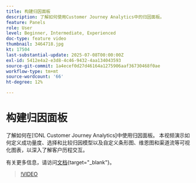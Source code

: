 ```yaml
---
title: 构建归因面板
description: 了解如何使用Customer Journey Analytics中的归因面板。
feature: Panels
role: User
level: Beginner, Intermediate, Experienced
doc-type: feature video
thumbnail: 3464718.jpg
kt: 17504
last-substantial-update: 2025-07-08T00:00:00Z
exl-id: 5412e4a2-e3d8-4c46-9432-4aa134043593
source-git-commit: 1a4ecef0d27d46164a1275906aaf36730468f0ae
workflow-type: tm+mt
source-wordcount: '66'
ht-degree: 12%

---
```


# 构建归因面板

了解如何在[!DNL Customer Journey Analytics]中使用归因面板。 本视频演示如何定义成功量度、选择和比较归因模型以及自定义条形图、维恩图和渠道流等可视化图表，以深入了解客户历程交互。

有关更多信息，请访问[文档](https://experienceleague.adobe.com/zh-hans/docs/analytics-platform/using/cja-workspace/panels/attribution){target="_blank"}。

>[!VIDEO](https://video.tv.adobe.com/v/3464732/?captions=chi_hans&learn=on)
